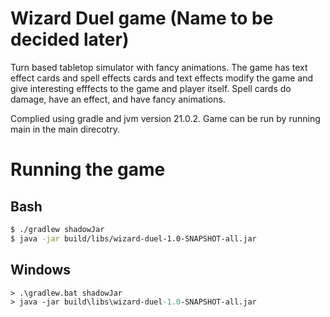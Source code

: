 # Wizard Duel game (Name to be decided later)

Turn based tabletop simulator with fancy animations. The game has text effect cards and spell effects cards and 
text effects modify the game and give interesting efffects to the game and player itself.
Spell cards do damage, have an effect, and have fancy animations. 

Complied using gradle and jvm version 21.0.2. 
Game can be run by running main in the main direcotry.

# Running the game

## Bash

```sh
$ ./gradlew shadowJar
$ java -jar build/libs/wizard-duel-1.0-SNAPSHOT-all.jar
```

## Windows

```ps
> .\gradlew.bat shadowJar
> java -jar build\libs\wizard-duel-1.0-SNAPSHOT-all.jar
```
